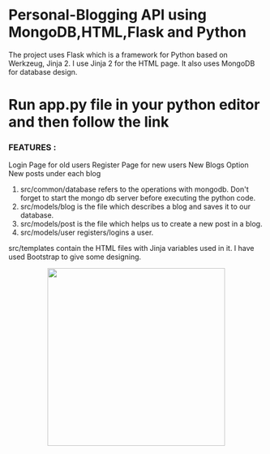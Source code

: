 # Personal-Blogging API using MongoDB,HTML,Flask and Python

The project uses Flask which is a framework for Python based on Werkzeug, Jinja 2. I use Jinja 2 for the HTML page.
It also uses MongoDB for database design.

<h1>Run app.py file in your python editor and then follow the link</h1>

<h3>FEATURES : </h3>
  Login Page for old users
  Register Page for new users
  New Blogs Option
  New posts under each blog
  
1. src/common/database refers to the operations with mongodb. Don't forget to start the mongo db server before executing the python code.
2. src/models/blog is the file which describes a blog and saves it to our database.
3. src/models/post is the file which helps us to create a new post in a blog.
4. src/models/user registers/logins a user.

src/templates contain the HTML files with Jinja variables used in it. I have used Bootstrap to give some designing.

<p align="center">
  <img src="C:\Users\bagariavinayak\Pictures\login.jpg" width="350"/>
</p>


